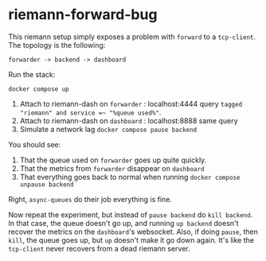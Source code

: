 # riemann-forward-bug

This riemann setup simply exposes a problem with `forward` to a `tcp-client`.
The topology is the following:

```
forwarder -> backend -> dashboard
```

Run the stack:

```
docker compose up
```

1. Attach to riemann-dash on `forwarder` : localhost:4444 query `tagged "riemann" and service =~ "%queue used%"`.
2. Attach to riemann-dash on `dashboard` : localhost:8888 same query
3. Simulate a network lag `docker compose pause backend`

You should see:

1. That the queue used on `forwarder` goes up quite quickly.
2. That the metrics from `forwarder` disappear on `dashboard`
3. That everything goes back to normal when running `docker compose unpause backend` 

Right, `async-queues` do their job everything is fine.

Now repeat the experiment, but instead of `pause backend` do `kill backend`. In that case, the queue doesn't go up, and running `up backend` doesn't recover the metrics on the `dashboard`'s websocket.
Also, if doing `pause`, then `kill`, the queue goes up, but `up` doesn't make it go down again. It's like the `tcp-client` never recovers from a dead riemann server.

